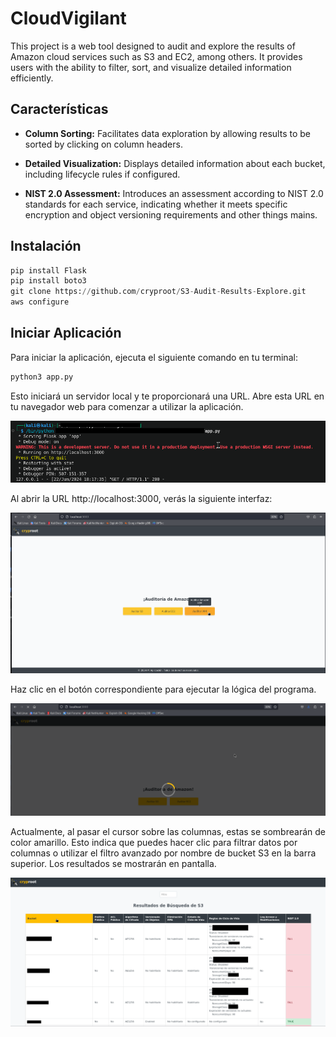 # CloudVigilant

This project is a web tool designed to audit and explore the results of Amazon cloud services such as S3 and EC2, among others. It provides users with the ability to filter, sort, and visualize detailed information efficiently.

## Características

- **Column Sorting:** Facilitates data exploration by allowing results to be sorted by clicking on column headers.

- **Detailed Visualization:** Displays detailed information about each bucket, including lifecycle rules if configured.

- **NIST 2.0 Assessment:** Introduces an assessment according to NIST 2.0 standards for each service, indicating whether it meets specific encryption and object versioning requirements and other things mains.


## Instalación
```python
pip install Flask
pip install boto3
git clone https://github.com/cryproot/S3-Audit-Results-Explore.git
aws configure
```
## Iniciar Aplicación
Para iniciar la aplicación, ejecuta el siguiente comando en tu terminal:
```python
python3 app.py
```
Esto iniciará un servidor local y te proporcionará una URL. Abre esta URL en tu navegador web para comenzar a utilizar la aplicación.

![Localhost1](imagen3.png)

Al abrir la URL http://localhost:3000, verás la siguiente interfaz:

![Localhost2](imagenes/figura1.png)

Haz clic en el botón correspondiente para ejecutar la lógica del programa.

![Localhost2](resultados2.2.png)

Actualmente, al pasar el cursor sobre las columnas, estas se sombrearán de color amarillo. Esto indica que puedes hacer clic para filtrar datos por columnas o utilizar el filtro avanzado por nombre de bucket S3 en la barra superior. Los resultados se mostrarán en pantalla.

![Localhost23](resultados.png)

